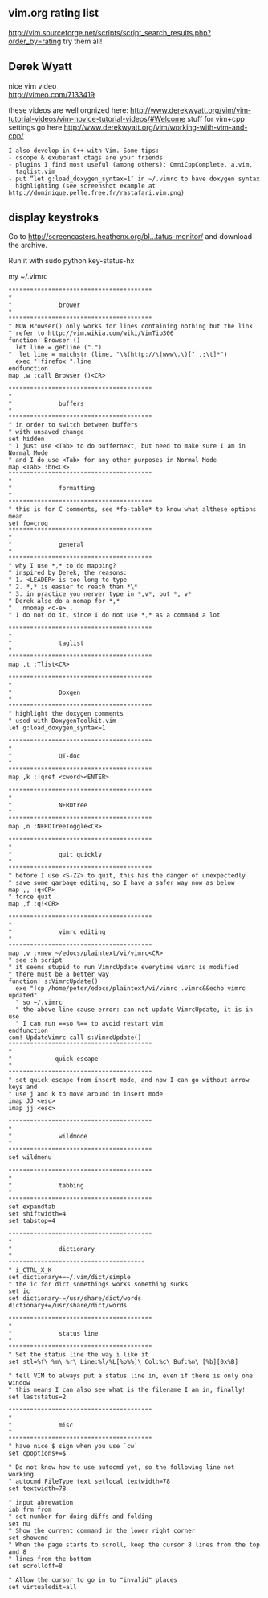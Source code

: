 ## vim.org rating list
http://vim.sourceforge.net/scripts/script_search_results.php?order_by=rating
try them all!
## Derek Wyatt
nice vim video  
http://vimeo.com/7133419

these videos are well orgnized here:
http://www.derekwyatt.org/vim/vim-tutorial-videos/vim-novice-tutorial-videos/#Welcome
stuff for vim+cpp settings go here
http://www.derekwyatt.org/vim/working-with-vim-and-cpp/ 

    I also develop in C++ with Vim. Some tips:
    - cscope & exuberant ctags are your friends
    - plugins I find most useful (among others): OmniCppComplete, a.vim,
      taglist.vim
    - put “let g:load_doxygen_syntax=1″ in ~/.vimrc to have doxygen syntax
      highlighting (see screenshot example at
    http://dominique.pelle.free.fr/rastafari.vim.png)

## display keystroks

Go to http://screencasters.heathenx.org/bl...tatus-monitor/ and download the archive.

Run it with sudo python key-status-hx



my ~/.vimrc 

```
""""""""""""""""""""""""""""""""""""""""
"
"             brower
"
""""""""""""""""""""""""""""""""""""""""
" NOW Browser() only works for lines containing nothing but the link
" refer to http://vim.wikia.com/wiki/VimTip306 
function! Browser ()
  let line = getline (".")
"  let line = matchstr (line, "\%(http://\|www\.\)[^ ,;\t]*")
  exec "!firefox ".line
endfunction
map ,w :call Browser ()<CR>

""""""""""""""""""""""""""""""""""""""""
"
"             buffers
"
""""""""""""""""""""""""""""""""""""""""
" in order to switch between buffers
" with unsaved change 
set hidden
" I just use <Tab> to do buffernext, but need to make sure I am in Normal Mode
" and I do use <Tab> for any other purposes in Normal Mode 
map <Tab> :bn<CR>
""""""""""""""""""""""""""""""""""""""""
"
"             formatting 
"
""""""""""""""""""""""""""""""""""""""""
" this is for C comments, see *fo-table* to know what althese options mean
set fo=croq
""""""""""""""""""""""""""""""""""""""""
"
"             general
"
""""""""""""""""""""""""""""""""""""""""
" why I use *,* to do mapping?
" inspired by Derek, the reasons:
" 1. <LEADER> is too long to type
" 2. *,* is easier to reach than *\*
" 3. in practice you nerver type in *,v*, but *, v*
" Derek also do a nomap for *,*
"   nnomap <c-e> ,
" I do not do it, since I do not use *,* as a command a lot

""""""""""""""""""""""""""""""""""""""""
"
"             taglist
"
""""""""""""""""""""""""""""""""""""""""
map ,t :Tlist<CR>

""""""""""""""""""""""""""""""""""""""""
"
"             Doxgen
"
""""""""""""""""""""""""""""""""""""""""
" highlight the doxygen comments
" used with DoxygenToolkit.vim
let g:load_doxygen_syntax=1

""""""""""""""""""""""""""""""""""""""""
"
"             QT-doc
"
""""""""""""""""""""""""""""""""""""""""
map ,k :!qref <cword><ENTER>

""""""""""""""""""""""""""""""""""""""""
"
"             NERDtree
"
""""""""""""""""""""""""""""""""""""""""
map ,n :NERDTreeToggle<CR>

""""""""""""""""""""""""""""""""""""""""
"
"             quit quickly
"
""""""""""""""""""""""""""""""""""""""""
" before I use <S-ZZ> to quit, this has the danger of unexpectedly
" save some garbage editing, so I have a safer way now as below
map ,, :q<CR>
" force quit
map ,f :q!<CR>

""""""""""""""""""""""""""""""""""""""""
"
"             vimrc editing 
"
""""""""""""""""""""""""""""""""""""""""
map ,v :vnew ~/edocs/plaintext/vi/vimrc<CR>
" see :h script 
" it seems stupid to run VimrcUpdate everytime vimrc is modified
" there must be a better way
function! s:VimrcUpdate()
  exe "!cp /home/peter/edocs/plaintext/vi/vimrc .vimrc&&echo vimrc updated"
  " so ~/.vimrc
  " the above line cause error: can not update VimrcUpdate, it is in use
  " I can run ==so %== to avoid restart vim
endfunction
com! UpdateVimrc call s:VimrcUpdate()
""""""""""""""""""""""""""""""""""""""""
"
"            quick escape  
"
""""""""""""""""""""""""""""""""""""""""
" set quick escape from insert mode, and now I can go without arrow keys and
" use j and k to move around in insert mode
imap JJ <esc>
imap jj <esc>

""""""""""""""""""""""""""""""""""""""""
"
"             wildmode
"
""""""""""""""""""""""""""""""""""""""""
set wildmenu

""""""""""""""""""""""""""""""""""""""""
"
"             tabbing 
"
""""""""""""""""""""""""""""""""""""""""
set expandtab
set shiftwidth=4
set tabstop=4

""""""""""""""""""""""""""""""""""""""""
"
"             dictionary
"
""""""""""""""""""""""""""""""""""""""
" i_CTRL_X_K 
set dictionary+=~/.vim/dict/simple
" the ic for dict somethings works something sucks
set ic 
set dictionary-=/usr/share/dict/words dictionary+=/usr/share/dict/words

""""""""""""""""""""""""""""""""""""""""
"
"             status line
"
""""""""""""""""""""""""""""""""""""""""
" Set the status line the way i like it
set stl=%f\ %m\ %r\ Line:%l/%L[%p%%]\ Col:%c\ Buf:%n\ [%b][0x%B]

" tell VIM to always put a status line in, even if there is only one window
" this means I can also see what is the filename I am in, finally!
set laststatus=2

""""""""""""""""""""""""""""""""""""""""
"
"             misc
"
""""""""""""""""""""""""""""""""""""""""
" have nice $ sign when you use `cw`
set cpoptions+=$

" Do not know how to use autocmd yet, so the following line not working
" autocmd FileType text setlocal textwidth=78
set textwidth=78

" input abrevation 
iab frm from 
" set number for doing diffs and folding
set nu
" Show the current command in the lower right corner
set showcmd
" When the page starts to scroll, keep the cursor 8 lines from the top and 8
" lines from the bottom
set scrolloff=8

" Allow the cursor to go in to "invalid" places
set virtualedit=all
```
